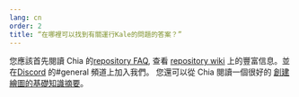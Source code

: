 ```yaml
---
lang: cn
order: 2
title: “在哪裡可以找到有關運行Kale的問題的答案？”
---
```


您應該首先閱讀 Chia 的[repository FAQ](https://github.com/Kale-Network/kale-blockchain/wiki/FAQ), 查看 [repository wiki](https://github.com/Kale-Network/kale-blockchain/wiki/) 上的豐富信息。並在[Discord](https://discord.com/invite/cSrV78ye) 的#general 頻道上加入我們。 您還可以從 Chia 閱讀一個很好的 [創建繪圖的基礎知識摘要](https://www.chia.net/2021/02/22/plotting-basics.html)。